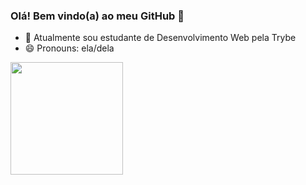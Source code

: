 ### Olá! Bem vindo(a) ao meu GitHub 👋

- 🌱 Atualmente sou estudante de Desenvolvimento Web pela Trybe
- 😄 Pronouns: ela/dela

<div>
  <img height="180em" src="https://github-readme-stats.vercel.app/api?username=biancashiromoto">

